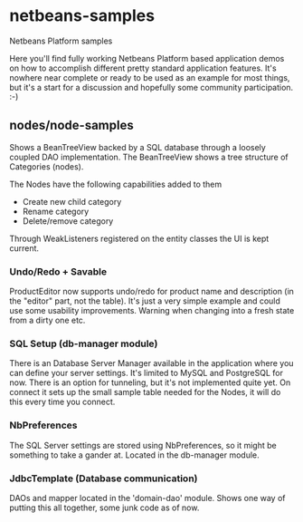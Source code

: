 netbeans-samples
================
Netbeans Platform samples

Here you'll find fully working Netbeans Platform based application demos on how to accomplish different pretty standard application features.
It's nowhere near complete or ready to be used as an example for most things, but it's a start for a discussion and hopefully some community participation. :-)

## nodes/node-samples
Shows a BeanTreeView backed by a SQL database through a loosely coupled DAO implementation. 
The BeanTreeView shows a tree structure of Categories (nodes).

The Nodes have the following capabilities added to them
* Create new child category
* Rename category
* Delete/remove category

Through WeakListeners registered on the entity classes the UI is kept current.

### Undo/Redo + Savable
ProductEditor now supports undo/redo for product name and description (in the "editor" part, not the table).
It's just a very simple example and could use some usability improvements. Warning when changing into a fresh state from a dirty one etc.

### SQL Setup (db-manager module)
There is an Database Server Manager available in the application where you can define your server settings.
It's limited to MySQL and PostgreSQL for now.
There is an option for tunneling, but it's not implemented quite yet.
On connect it sets up the small sample table needed for the Nodes, it will do this every time you connect.


### NbPreferences
The SQL Server settings are stored using NbPreferences, so it might be something to take a gander at. 
Located in the db-manager module.

### JdbcTemplate (Database communication)
DAOs and mapper located in the 'domain-dao' module.
Shows one way of putting this all together, some junk code as of now.
